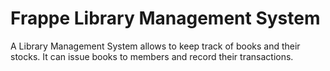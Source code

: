 # Frappe Library Management System
A Library Management System allows to keep track of books and their stocks. It can issue books to members and record their transactions.
